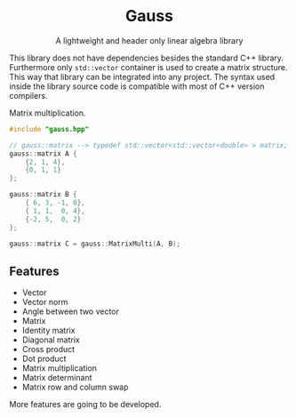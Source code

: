 <br />
<p align="center">
  <h1 align="center">Gauss</h1>

  <p align="center">
    A lightweight and header only linear algebra library
  </p>
</p>

This library does not have dependencies besides the standard C++ library. Furthermore only `std::vector` container is used to create a matrix structure. This way that library can be integrated into any project. The syntax used inside the library source code is compatible with most of C++ version compilers. 

Matrix multiplication.
``` cpp
#include "gauss.hpp"

// gauss::matrix --> typedef std::vector<std::vector<double> > matrix;
gauss::matrix A {
    {2, 1, 4},
    {0, 1, 1}
};

gauss::matrix B {
    { 6, 3, -1, 0},
    { 1, 1,  0, 4},
    {-2, 5,  0, 2}
};

gauss::matrix C = gauss::MatrixMulti(A, B);

```

## Features

- Vector
- Vector norm
- Angle between two vector
- Matrix
- Identity matrix
- Diagonal matrix
- Cross product
- Dot product
- Matrix multiplication
- Matrix determinant
- Matrix row and column swap

More features are going to be developed.
